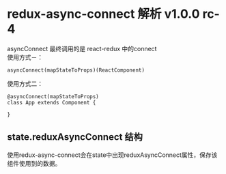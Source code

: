 redux-async-connect 解析 v1.0.0 rc-4
=======================
asyncConnect 最终调用的是 react-redux 中的connect  
使用方式－：  
```
asyncConnect(mapStateToProps)(ReactComponent)
```
使用方式二： 
```
@asyncConnect(mapStateToProps)
class App extends Component {
	
}
```
## state.reduxAsyncConnect 结构
使用redux-async-connect会在state中出现reduxAsyncConnect属性，保存该组件使用到的数据。